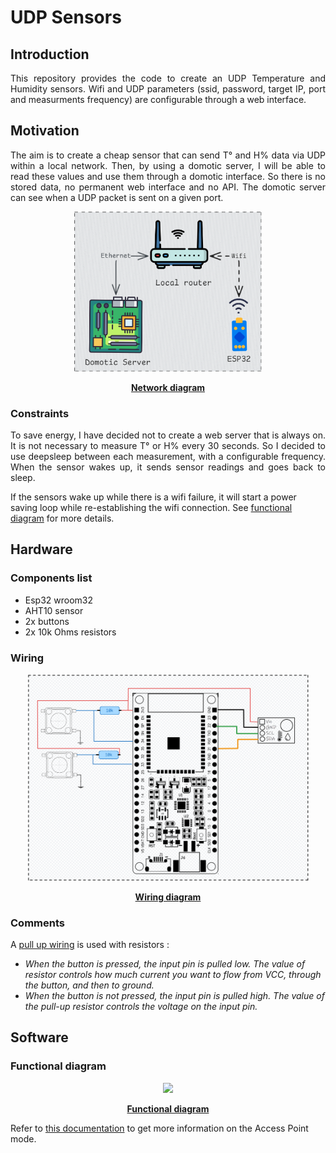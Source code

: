 # UDP Sensors

## Introduction

<p align="justify">
This repository provides the code to create an UDP Temperature and Humidity sensors.
Wifi and UDP parameters (ssid, password, target IP, port and measurments frequency) are configurable through a web interface.
</p>

## Motivation

<p align="justify">
The aim is to create a cheap sensor that can send T° and H% data via UDP within a local network. Then, by using a domotic server, I will be able to read these values and use them through a domotic interface. So there is no stored data, no permanent web interface and no API.
The domotic server can see when a UDP packet is sent on a given port.
</p>

<p align="center">
<img src="docs/Screenshots/NetworkDiagram.png" width="300"/>
</p>
<p align="center">
  <b><u>Network diagram</u></b>
</p>

### Constraints
<p align="justify">
To save energy, I have decided not to create a web server that is always on. It is not necessary to measure T° or H% every 30 seconds.
So I decided to use deepsleep between each measurement, with a configurable frequency.
When the sensor wakes up, it sends sensor readings and goes back to sleep.

If the sensors wake up while there is a wifi failure, it will start a power saving loop while re-establishing the wifi connection. See [functional diagram](#functional-diagram) for more details.
</p>

## Hardware

### Components list
- Esp32 wroom32
- AHT10 sensor
- 2x buttons
- 2x 10k Ohms resistors

### Wiring 
<p align="center">
<img src="docs/Screenshots/Wiring.png" width=450/>
</p>
<p align="center">
  <b><u>Wiring diagram</u></b>
</p>

### Comments

A [pull up wiring](https://learn.sparkfun.com/tutorials/pull-up-resistors/all) is used with resistors :

- _When the button is pressed, the input pin is pulled low. The value of resistor controls how much current you want to flow from VCC, through the button, and then to ground._
- _When the button is not pressed, the input pin is pulled high. The value of the pull-up resistor controls the voltage on the input pin._ 


## Software

### Functional diagram

<p align="center">
<img src="docs/Screenshots/FunctionalDiagram.png"/>
</p>
<p align="center">
  <b><u>Functional diagram</u></b>
</p>

Refer to [this documentation](docs/AccessPoint/README.md) to get more information on the Access Point mode. 